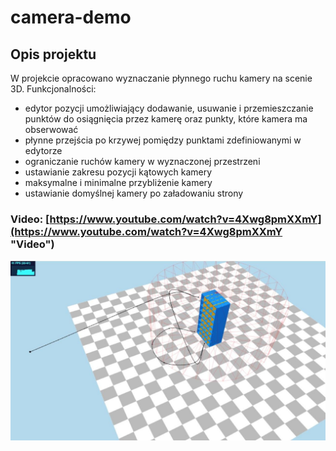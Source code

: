 # camera-demo

## Opis projektu
W projekcie opracowano wyznaczanie płynnego ruchu kamery na scenie 3D. Funkcjonalności:
- edytor pozycji umożliwiający dodawanie, usuwanie i przemieszczanie  punktów do osiągnięcia przez kamerę oraz punkty, które kamera ma obserwować
- płynne przejścia po krzywej pomiędzy punktami zdefiniowanymi w edytorze 
- ograniczanie ruchów kamery w wyznaczonej przestrzeni
- ustawianie zakresu pozycji kątowych kamery 
- maksymalne i minimalne przybliżenie kamery
- ustawianie domyślnej kamery po załadowaniu strony


### Video: [https://www.youtube.com/watch?v=4Xwg8pmXXmY](https://www.youtube.com/watch?v=4Xwg8pmXXmY "Video")

<img src="/images/screenshot.jpg" width="600px">


